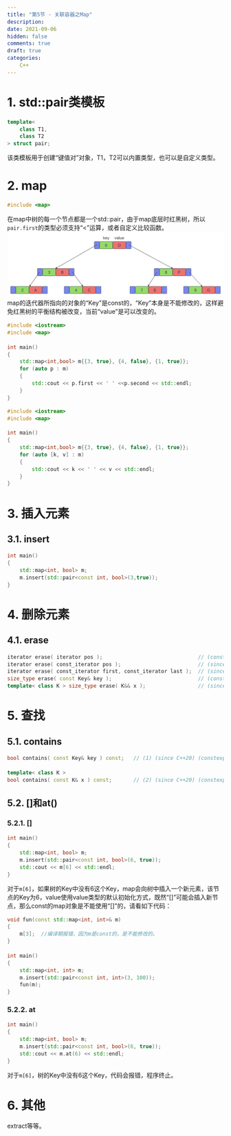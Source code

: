 ```yaml
---
title: "第5节 - 关联容器之Map"
description: 
date: 2021-09-06
hidden: false
comments: true
draft: true
categories:
    C++
---
```


# 1. std::pair类模板
```cpp
template<
    class T1,
    class T2
> struct pair;
```
该类模板用于创建“键值对”对象，T1，T2可以内置类型，也可以是自定义类型。     

# 2. map
```cpp
#include <map>
```
在map中树的每一个节点都是一个std::pair，由于map底层时红黑树，所以`pair.first`的类型必须支持“<”运算，或者自定义比较函数。  
![](map.svg)  
map的迭代器所指向的对象的“Key”是const的，“Key”本身是不能修改的，这样避免红黑树的平衡结构被改变，当前“value”是可以改变的。   


```cpp
#include <iostream>
#include <map>

int main()
{
    std::map<int,bool> m{{3, true}, {4, false}, {1, true}};
    for (auto p : m) 
    {
        std::cout << p.first << ' ' <<p.second << std::endl;
    }
}
```
```cpp
#include <iostream>
#include <map>

int main()
{
    std::map<int,bool> m{{3, true}, {4, false}, {1, true}};
    for (auto [k, v] : m) 
    {
        std::cout << k << ' ' << v << std::endl;
    }
}
```


# 3. 插入元素
## 3.1. insert
```cpp
int main()
{
    std::map<int, bool> m;
    m.insert(std::pair<const int, bool>(3,true));
}
```

# 4. 删除元素
## 4.1. erase
```cpp
iterator erase( iterator pos );                               // (constexpr since C++26)
iterator erase( const_iterator pos );                         // (since C++11)   (constexpr since C++26)
iterator erase( const_iterator first, const_iterator last );  // (since C++11)   (constexpr since C++26)
size_type erase( const Key& key );                            // (constexpr since C++26)
template< class K > size_type erase( K&& x );                 // (since C++23)   (constexpr since C++26)
```

# 5. 查找
## 5.1. contains
```cpp
bool contains( const Key& key ) const;   // (1)	(since C++20) (constexpr since C++26)

template< class K >
bool contains( const K& x ) const;       // (2)	(since C++20) (constexpr since C++26)
```

## 5.2. []和at()
### 5.2.1. []
```cpp
int main()
{
    std::map<int, bool> m;
    m.insert(std::pair<const int, bool>(6, true));
    std::cout << m[6] << std::endl;
}
```
对于`m[6]`，如果树的Key中没有6这个Key，map会向树中插入一个新元素，该节点的Key为6，value使用value类型的默认初始化方式，既然“[]”可能会插入新节点，那么const的map对象是不能使用“[]”的，请看如下代码：
```cpp
void fun(const std::map<int, int>& m)
{
    m[3];  //编译期报错，因为m是const的，是不能修改的。
}

int main()
{
    std::map<int, int> m;
    m.insert(std::pair<const int, int>(3, 100));
    fun(m);
}
```

### 5.2.2. at
```cpp
int main()
{
    std::map<int, bool> m;
    m.insert(std::pair<const int, bool>(6, true));
    std::cout << m.at(6) << std::endl;
}
```
对于`m[6]`，树的Key中没有6这个Key，代码会报错，程序终止。


# 6. 其他
extract等等。
